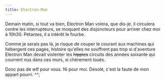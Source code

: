 ```yaml
---
title: Electron-Man
---
```


Demain matin, si tout va bien, Electron Man volera, que dis-je, il circulera
contre les interrupteurs, se moquant des disjoncteurs pour arriver chez moi à
10h30. Pétantes, il a intérêt le fourbe.

Comme je serais pas là, je risque de couper le courant aux machines qui
hébergent ces pages, histoire qu'elles ne souffrent pas trop si d'aventure
Electron Man devait violenter les <s>hippies</s> circuits des années soixante
qui courrent nus dans ces murs, si chèrement loués.

Donc pas de wtf pour vous. Ni pour moi. Desolé, c'est la faute de mon appart
pourri. ^^;

